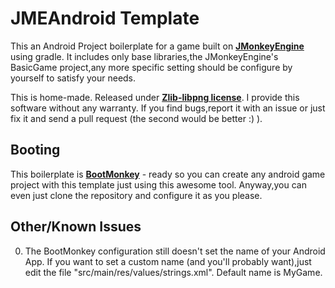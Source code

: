 # JMEAndroid Template

This an Android Project boilerplate for a game built on [**JMonkeyEngine**](https://github.com/jMonkeyEngine/jmonkeyengine/) using gradle. It includes only base libraries,the JMonkeyEngine's BasicGame project,any more specific setting should be configure by yourself to satisfy your needs.

This is home-made. Released under [**Zlib-libpng license**](https://tldrlegal.com/license/zlib-libpng-license-(zlib)). I provide this software without any warranty. If you find bugs,report it with an issue or just fix it and send a pull request (the second would be better :) ).

## Booting
This boilerplate is [**BootMonkey**](https://hub.jmonkeyengine.org/t/bootmonkey-bootstrap-your-jme-project/37141) - ready so you can create any android game project with this template just using this awesome tool. Anyway,you can even just clone the repository and configure it as you please.

## Other/Known Issues
0. The BootMonkey configuration still doesn't set the name of your Android App. If you want to set a custom name (and you'll probably want),just edit the file "src/main/res/values/strings.xml". Default name is MyGame.

